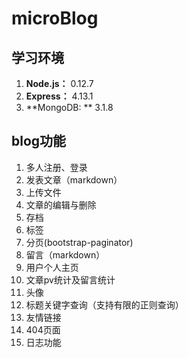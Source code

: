# microBlog
## **学习环境**
1. **Node.js：** 0.12.7
2. **Express：** 4.13.1
3. **MongoDB: ** 3.1.8

## blog功能
1. 多人注册、登录
2. 发表文章（markdown）
3. 上传文件
4. 文章的编辑与删除
5. 存档
6. 标签
7. 分页(bootstrap-paginator)
8. 留言（markdown）
9. 用户个人主页
10. 文章pv统计及留言统计
11. 头像
12. 标题关键字查询（支持有限的正则查询）
13. 友情链接
14. 404页面
15. 日志功能